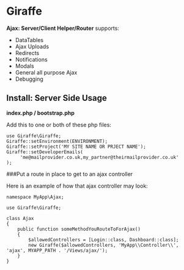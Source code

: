 # Giraffe
**Ajax: Server/Client Helper/Router**
supports:
* DataTables
* Ajax Uploads
* Redirects
* Notifications
* Modals
* General all purpose Ajax
* Debugging

## Install: Server Side Usage

**index.php / bootstrap.php**


Add this to one or both of these php files:


```
use Giraffe\Giraffe;
Giraffe::setEnvironment(ENVIRONMENT);
Giraffe::setProject('MY SITE NAME OR PRJECT NAME');
Giraffe::setDeveloperEmails(
     'me@mailprovider.co.uk,my_partner@theirmailprovider.co.uk'
);
```
###Put a route in place to get to an ajax controller

Here is an example of how that ajax controller may look:

```
namespace MyApp\Ajax;

use Giraffe\Giraffe;

class Ajax 
{
    public function someMethodYouRouteToForAjax()
    {
        $allowedControllers = [Login::class, Dashboard::class];
        new Giraffe($allowedControllers, 'MyApp\\Controller\\', 'ajax', MYAPP_PATH . '/Views/ajax/');
    }
}



